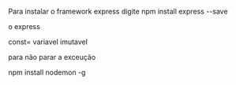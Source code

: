 Para  instalar o framework express digite
npm   install express --save

o express 

const=  variavel imutavel

para  não parar a  exceução

npm install nodemon -g


